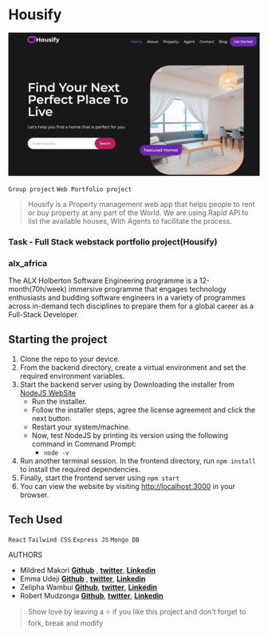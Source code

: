 # Housify
![Housify](https://github.com/bvdreddine/Webstack-Portfolio-Project/blob/main/welcome.png)

`Group project` `Web Portfolio project`

> Housify is a Property management web app that helps people to rent or buy property at any part of the World. We are using Rapid API to list the available houses, With Agents to facilitate the process. 


### Task - Full Stack webstack portfolio project(Housify)

### alx_africa
The ALX Holberton Software Engineering programme is a 12-month(70h/week) immersive programme that engages technology enthusiasts and budding software engineers in a variety of programmes across in-demand tech disciplines to prepare them for a global career as a Full-Stack Developer.

## Starting the project

1. Clone the repo to your device.
2. From the backend directory, create a virtual environment and set the required environment variables.
3. Start the backend server using by Downloading the installer from [NodeJS WebSite](https://nodejs.org/en/)
    * Run the installer.
    * Follow the installer steps, agree the license agreement and click the next button.
    * Restart your system/machine.
    * Now, test NodeJS by printing its version using the following command in Command Prompt:
        * ` node -v `
4. Run another terminal session. In the frontend directory, run `npm install` to install the required dependencies.
5. Finally, start the frontend server using `npm start`
6. You can view the website by visiting [http://localhost:3000](http://localhost:3000) in your browser.

## Tech Used

`React` `Tailwind CSS` `Express JS` `Mongo DB`

AUTHORS

* Mildred Makori **[Github](https://github.com/kwamboka1)** , **[twitter](https://twitter.com/makori_mildred)**, **[Linkedin](https://www.linkedin.com/in/mildred-makori-892652120/)**
* Emma Udeji **[Github](https://github.com/emmaudeji)** , **[twitter](https://twitter.com/)**, **[Linkedin](https://linkedin.com/in/emmanuel-udeji)**
* Zelipha Wambui **[Github](https://github.com/Zelipha)**, **[twitter](https://twitter.com/Miss_zeliq)**, **[Linkedin](https://www.linkedin.com/in/zelipha-wambui)**
* Robert Mudzonga **[Github](https://github.com/RobertMudzonga)**, **[twitter]()**, **[Linkedin](linkedin.com/in/robert-mudzonga-06b1ba21a)**


> Show love by leaving a ⭐️ if you like this project and don't forget to fork, break and modify 

